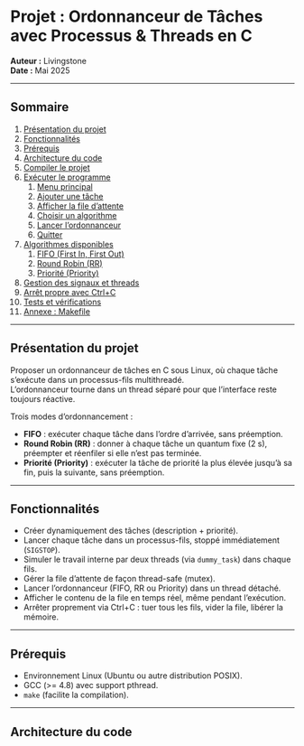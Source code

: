 # Projet : Ordonnanceur de Tâches avec Processus & Threads en C

**Auteur :** Livingstone  
**Date :** Mai 2025

---

## Sommaire

1. [Présentation du projet](#présentation-du-projet)  
2. [Fonctionnalités](#fonctionnalités)  
3. [Prérequis](#prérequis)  
4. [Architecture du code](#architecture-du-code)  
5. [Compiler le projet](#compiler-le-projet)  
6. [Exécuter le programme](#exécuter-le-programme)  
   1. [Menu principal](#menu-principal)  
   2. [Ajouter une tâche](#ajouter-une-tâche)  
   3. [Afficher la file d’attente](#afficher-la-file-dattente)  
   4. [Choisir un algorithme](#choisir-un-algorithme)  
   5. [Lancer l’ordonnanceur](#lancer-lordonnanceur)  
   6. [Quitter](#quitter)  
7. [Algorithmes disponibles](#algorithmes-disponibles)  
   1. [FIFO (First In, First Out)](#fifo-first-in-first-out)  
   2. [Round Robin (RR)](#round-robin-rr)  
   3. [Priorité (Priority)](#priorité-priority)  
8. [Gestion des signaux et threads](#gestion-des-signaux-et-threads)  
9. [Arrêt propre avec Ctrl+C](#arrêt-propre-avec-ctrlc)  
10. [Tests et vérifications](#tests-et-vérifications)  
11. [Annexe : Makefile](#annexe-makefile)

---

## Présentation du projet

Proposer un ordonnanceur de tâches en C sous Linux, où chaque tâche s’exécute dans un processus-fils multithreadé.  
L’ordonnanceur tourne dans un thread séparé pour que l’interface reste toujours réactive.

Trois modes d’ordonnancement :
- **FIFO** : exécuter chaque tâche dans l’ordre d’arrivée, sans préemption.  
- **Round Robin (RR)** : donner à chaque tâche un quantum fixe (2 s), préempter et réenfiler si elle n’est pas terminée.  
- **Priorité (Priority)** : exécuter la tâche de priorité la plus élevée jusqu’à sa fin, puis la suivante, sans préemption.

---

## Fonctionnalités

- Créer dynamiquement des tâches (description + priorité).  
- Lancer chaque tâche dans un processus-fils, stoppé immédiatement (`SIGSTOP`).  
- Simuler le travail interne par deux threads (via `dummy_task`) dans chaque fils.  
- Gérer la file d’attente de façon thread-safe (mutex).  
- Lancer l’ordonnanceur (FIFO, RR ou Priority) dans un thread détaché.  
- Afficher le contenu de la file en temps réel, même pendant l’exécution.  
- Arrêter proprement via Ctrl+C : tuer tous les fils, vider la file, libérer la mémoire.

---

## Prérequis

- Environnement Linux (Ubuntu ou autre distribution POSIX).  
- GCC (>= 4.8) avec support pthread.  
- `make` (facilite la compilation).  

---

## Architecture du code

